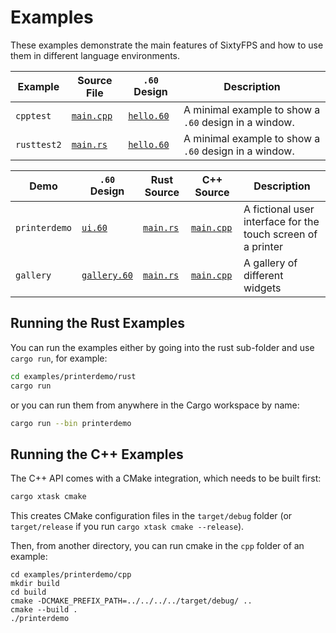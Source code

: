 # Examples

These examples demonstrate the main features of SixtyFPS and how to use them in different language environments.

Example | Source File | `.60` Design | Description
--- | --- | --- | ---
`cpptest` | [`main.cpp`](./cpptest/main.cpp)  | [`hello.60`](./cpptest/hello.60) | A minimal example to show a `.60` design in a window.
`rusttest2` | [`main.rs`](./rusttest2/src/main.rs) | [`hello.60`](./cpptest/hello.60) | A minimal example to show a `.60` design in a window.

Demo | `.60` Design | Rust Source | C++ Source | Description
--- | --- | --- | --- | ---
`printerdemo`| [`ui.60`](./printerdemo/ui/printerdemo.60) | [`main.rs`](./printerdemo/rust/main.rs) | [`main.cpp`](./printerdemo/cpp/main.cpp) | A fictional user interface for the touch screen of a printer
`gallery` |[`gallery.60`](./gallery/gallery.60) | [`main.rs`](./gallery/main.rs) | [`main.cpp`](./gallery/main.cpp) | A gallery of different widgets

## Running the Rust Examples

You can run the examples either by going into the rust sub-folder and use `cargo run`, for example:

```sh
cd examples/printerdemo/rust
cargo run
```

or you can run them from anywhere in the Cargo workspace by name:

```sh
cargo run --bin printerdemo
```

## Running the C++ Examples

The C++ API comes with a CMake integration, which needs to be built first:

```sh
cargo xtask cmake
```

This creates CMake configuration files in the `target/debug` folder
(or `target/release` if you run `cargo xtask cmake --release`).

Then, from another directory, you can run cmake in the `cpp` folder of an example:

```
cd examples/printerdemo/cpp
mkdir build
cd build
cmake -DCMAKE_PREFIX_PATH=../../../../target/debug/ ..
cmake --build .
./printerdemo
```
